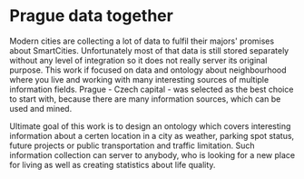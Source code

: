 # Prague data together

Modern cities are collecting a lot of data to fulfil their majors' promises about SmartCities. Unfortunately most of that data is still stored separately without any level of integration so it does not really server its original purpose. This work if focused on data and ontology about neighbourhood where you live and working with many interesting sources of multiple information fields. Prague - Czech capital - was selected as the best choice to start with, because there are many information sources, which can be used and mined.

Ultimate goal of this work is to design an ontology which covers interesting information about a certen location in a city as weather, parking spot status, future projects or public transportation and traffic limitation. Such information collection can server to anybody, who is looking for a new place for living as well as creating statistics about life quality.
